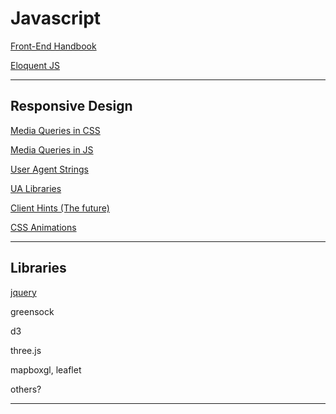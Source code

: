 # Javascript
[Front-End Handbook](https://frontendmasters.com/guides/front-end-handbook/2019/#4.10)

[Eloquent JS](https://eloquentjavascript.net)

---
## Responsive Design

[Media Queries in CSS](https://developer.mozilla.org/en-US/docs/Web/CSS/Media_Queries/Using_media_queries)

[Media Queries in JS](https://css-tricks.com/working-with-javascript-media-queries/)

[User Agent Strings](https://www.w3schools.com/jsref/tryit.asp?filename=tryjsref_nav_useragent)

[UA Libraries](http://faisalman.github.io/ua-parser-js/)

[Client Hints (The future)](https://developer.mozilla.org/en-US/docs/Web/HTTP/Client_hints)

[CSS Animations](https://www.w3schools.com/css/css3_animations.asp)

---
## Libraries
[jquery](https://jquery.com/)

greensock

d3

three.js

mapboxgl, leaflet

others?

---